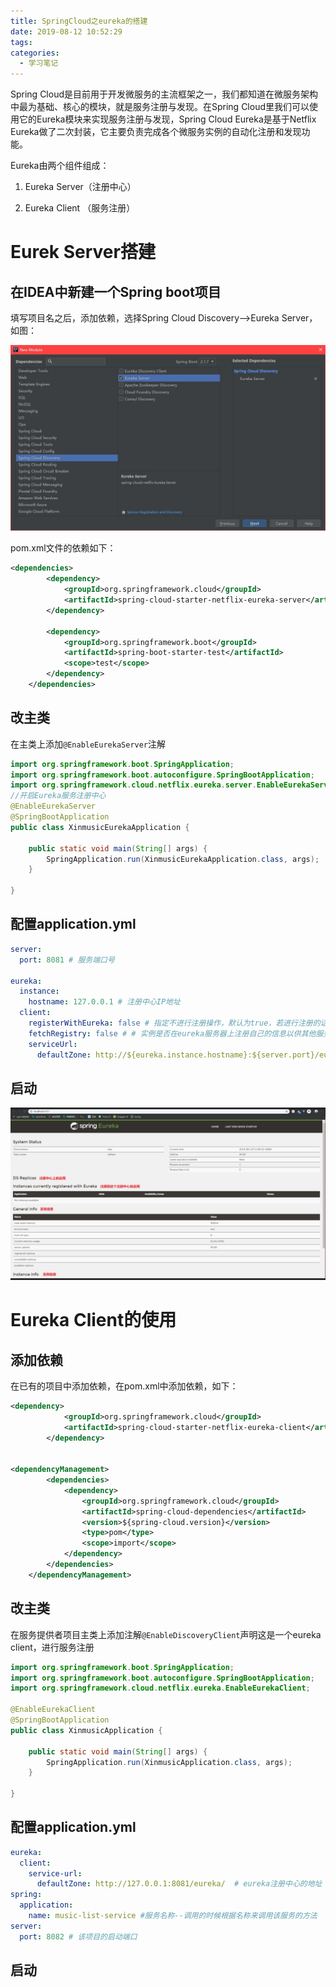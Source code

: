 ```yaml
---
title: SpringCloud之eureka的搭建
date: 2019-08-12 10:52:29
tags:
categories:
  - 学习笔记
---
```


Spring Cloud是目前用于开发微服务的主流框架之一，我们都知道在微服务架构中最为基础、核心的模块，就是服务注册与发现。在Spring Cloud里我们可以使用它的Eureka模块来实现服务注册与发现，Spring Cloud Eureka是基于Netflix Eureka做了二次封装，它主要负责完成各个微服务实例的自动化注册和发现功能。  

Eureka由两个组件组成：

1. Eureka Server（注册中心）

2. Eureka Client （服务注册）

# Eurek Server搭建

## 在IDEA中新建一个Spring boot项目

填写项目名之后，添加依赖，选择Spring Cloud Discovery-->Eureka Server，如图：

![](../images/Snipaste_2019-08-12_11-00-21.jpg)

pom.xml文件的依赖如下：

```xml
<dependencies>
        <dependency>
            <groupId>org.springframework.cloud</groupId>
            <artifactId>spring-cloud-starter-netflix-eureka-server</artifactId>
        </dependency>

        <dependency>
            <groupId>org.springframework.boot</groupId>
            <artifactId>spring-boot-starter-test</artifactId>
            <scope>test</scope>
        </dependency>
    </dependencies>
```

## 改主类

在主类上添加`@EnableEurekaServer`注解

```java
import org.springframework.boot.SpringApplication;
import org.springframework.boot.autoconfigure.SpringBootApplication;
import org.springframework.cloud.netflix.eureka.server.EnableEurekaServer;
//开启Eureka服务注册中心
@EnableEurekaServer
@SpringBootApplication
public class XinmusicEurekaApplication {

    public static void main(String[] args) {
        SpringApplication.run(XinmusicEurekaApplication.class, args);
    }

}
```

## 配置application.yml

```yaml
server:
  port: 8081 # 服务端口号

eureka:
  instance:
    hostname: 127.0.0.1 # 注册中心IP地址
  client:
    registerWithEureka: false # 指定不进行注册操作，默认为true，若进行注册的话，会显示在Eureka信息面板上
    fetchRegistry: false # # 实例是否在eureka服务器上注册自己的信息以供其他服务发现，默认为true 如果是做高可用的发现服务那就要改成true
    serviceUrl:
      defaultZone: http://${eureka.instance.hostname}:${server.port}/eureka/ # 指定注册中心的地址
```

## 启动

![](../images/Snipaste_2019-08-12_11-23-22.jpg)

# Eureka Client的使用

## 添加依赖

在已有的项目中添加依赖，在pom.xml中添加依赖，如下：

```xml
<dependency>
            <groupId>org.springframework.cloud</groupId>
            <artifactId>spring-cloud-starter-netflix-eureka-client</artifactId>
        </dependency>


<dependencyManagement>
        <dependencies>
            <dependency>
                <groupId>org.springframework.cloud</groupId>
                <artifactId>spring-cloud-dependencies</artifactId>
                <version>${spring-cloud.version}</version>
                <type>pom</type>
                <scope>import</scope>
            </dependency>
        </dependencies>
    </dependencyManagement>
```

## 改主类

在服务提供者项目主类上添加注解`@EnableDiscoveryClient`声明这是一个eureka client，进行服务注册

```java
import org.springframework.boot.SpringApplication;
import org.springframework.boot.autoconfigure.SpringBootApplication;
import org.springframework.cloud.netflix.eureka.EnableEurekaClient;

@EnableEurekaClient
@SpringBootApplication
public class XinmusicApplication {

    public static void main(String[] args) {
        SpringApplication.run(XinmusicApplication.class, args);
    }

}

```

## 配置application.yml

```yml
eureka:
  client:
    service-url:
      defaultZone: http://127.0.0.1:8081/eureka/  # eureka注册中心的地址
spring:
  application:
    name: music-list-service #服务名称--调用的时候根据名称来调用该服务的方法
server:
  port: 8082 # 该项目的启动端口
```

## 启动

